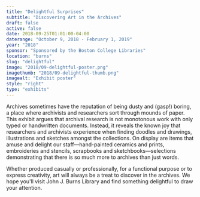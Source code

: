 ```yaml
---
title: "Delightful Surprises"
subtitle: "Discovering Art in the Archives"
draft: false
active: false
date: 2018-09-25T01:01:00-04:00
daterange: "October 9, 2018 - February 1, 2019"
year: "2018"
sponsor: "Sponsored by the Boston College Libraries"
location: "burns"
slug: "delightful"
image: "2018/09-delightful-poster.png"
imagethumb: "2018/09-delightful-thumb.png"
imagealt: "Exhibit poster"
style: "right"
type: "exhibits"
---
```


Archives sometimes have the reputation of being dusty and (gasp!) boring, a place where archivists and researchers sort through mounds of paper. This exhibit argues that archival research is not monotonous work with only typed or handwritten documents. Instead, it reveals the known joy that researchers and archivists experience when finding doodles and drawings, illustrations and sketches amongst the collections. On display are items that amuse and delight our staff—hand-painted ceramics and prints, embroideries and stencils, scrapbooks and sketchbooks—selections demonstrating that there is so much more to archives than just words. 

Whether produced casually or professionally, for a functional purpose or to express creativity, art will always be a treat to discover in the archives. We hope you'll visit John J. Burns Library and find something delightful to draw your attention. 
